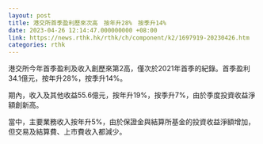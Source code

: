 ```yaml
---
layout: post
title: 港交所首季盈利歷來次高　按年升28%　按季升14%
date: 2023-04-26 12:14:47.000000000 +08:00
link: https://news.rthk.hk/rthk/ch/component/k2/1697919-20230426.htm
categories: rthk
---
```


港交所今年首季盈利及收入創歷來第2高，僅次於2021年首季的紀錄。首季盈利34.1億元，按年升28%，按季升14%。

期內，收入及其他收益55.6億元，按年升19%，按季升7%，由於季度投資收益淨額創新高。

當中，主要業務收入按年升5%，由於保證金與結算所基金的投資收益淨額增加，但交易及結算費、上市費收入都減少。
